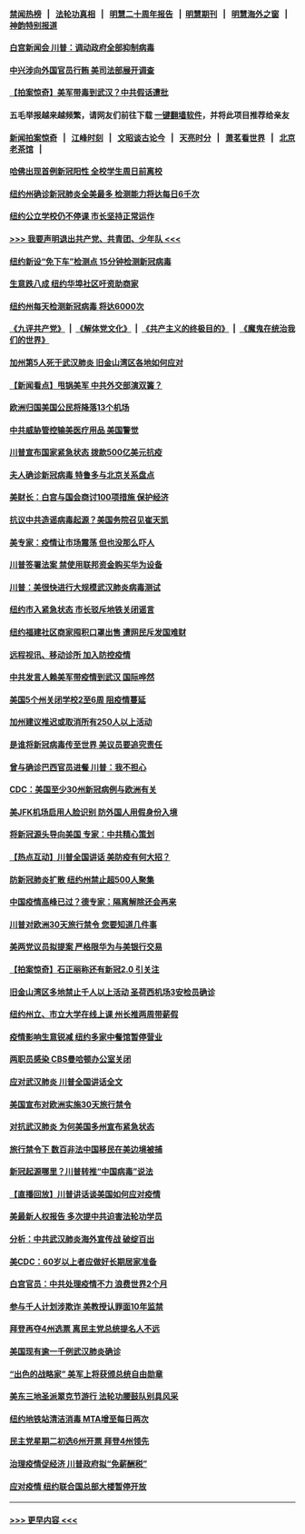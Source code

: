 #### [禁闻热榜](热点新闻.md?=0)  &nbsp;&nbsp;|&nbsp;&nbsp; [法轮功真相](https://github.com/gfw-breaker/truth/blob/master/README.md?=0) &nbsp;&nbsp;|&nbsp;&nbsp; [明慧二十周年报告](https://github.com/gfw-breaker/mh-reports/blob/master/README.md?=0) &nbsp;&nbsp;|&nbsp;&nbsp;[明慧期刊](https://github.com/gfw-breaker/mh-qikan) &nbsp;&nbsp;|&nbsp;&nbsp; [明慧海外之窗](https://github.com/gfw-breaker/mh-news/blob/master/README.md?=0) &nbsp;&nbsp;|&nbsp;&nbsp; [神韵特别报道](https://github.com/gfw-breaker/mh-news/blob/master/shenyun.md?=0)
#### [白宫新闻会 川普：调动政府全部抑制病毒](../pages/nsc412/n11940558.md?t=03150202) 
#### [中兴涉向外国官员行贿 美司法部展开调查](../pages/nsc412/n11940378.md?t=03150202) 
#### [【拍案惊奇】美军带毒到武汉？中共假话遭批](../pages/nsc412/n11939240.md?t=03150202) 
#### 五毛举报越来越频繁，请网友们前往下载 [一键翻墙软件](https://github.com/gfw-breaker/ssr-accounts)，并将此项目推荐给亲友
#### [新闻拍案惊奇](https://github.com/gfw-breaker/banned-news/blob/master/pages/link4.md) &nbsp;&nbsp;|&nbsp;&nbsp; [江峰时刻](https://github.com/gfw-breaker/banned-news/blob/master/pages/link4.md) &nbsp;&nbsp;|&nbsp;&nbsp; [文昭谈古论今](https://github.com/gfw-breaker/banned-news/blob/master/pages/link4.md) &nbsp;&nbsp;|&nbsp;&nbsp; [天亮时分](https://github.com/gfw-breaker/banned-news/blob/master/pages/link4.md) &nbsp;&nbsp;|&nbsp;&nbsp; [萧茗看世界](https://github.com/gfw-breaker/banned-news/blob/master/pages/link4.md) &nbsp;&nbsp;|&nbsp;&nbsp; [北京老茶馆](https://github.com/gfw-breaker/banned-news/blob/master/pages/link4.md) &nbsp;&nbsp;|&nbsp;&nbsp; 
#### [哈佛出现首例新冠阳性  全校学生周日前离校](../pages/nsc412/n11939759.md?t=03150202) 
#### [纽约州确诊新冠肺炎全美最多  检测能力将达每日6千次](../pages/nsc412/n11939581.md?t=03150202) 
#### [纽约公立学校仍不停课 市长坚持正常运作](../pages/nsc412/n11939557.md?t=03150202) 
#### [>>> 我要声明退出共产党、共青团、少年队 <<<](https://github.com/begood0513/goodnews/blob/master/quit/letter.md) 
#### [纽约新设“免下车”检测点  15分钟检测新冠病毒](../pages/nsc412/n11939513.md?t=03150202) 
#### [生意跌八成  纽约华埠社区吁资助商家](../pages/nsc412/n11939562.md?t=03150202) 
#### [纽约州每天检测新冠病毒  将达6000次](../pages/nsc412/n11939510.md?t=03150202) 
#### [《九评共产党》](https://github.com/begood0513/9ping.md/blob/master/README.md) &nbsp;|&nbsp; [《解体党文化》](../../../../jtdwh.md/blob/master/README.md)  &nbsp;|&nbsp; [《共产主义的终极目的》](../../../../gczydzjmd.md/blob/master/README.md) &nbsp;|&nbsp; [《魔鬼在统治我们的世界》](../../../../mgztzwmdsj.md/blob/master/README.md) 
#### [加州第5人死于武汉肺炎 旧金山湾区各地如何应对](../pages/nsc412/n11939263.md?t=03150202) 
#### [【新闻看点】甩锅美军 中共外交部演双簧？](../pages/nsc412/n11938828.md?t=03150202) 
#### [欧洲归国美国公民将降落13个机场](../pages/nsc412/n11939026.md?t=03150202) 
#### [中共威胁管控输美医疗用品 美国警觉](../pages/nsc412/n11938602.md?t=03150202) 
#### [川普宣布国家紧急状态 拨款500亿美元抗疫](../pages/nsc412/n11939032.md?t=03150202) 
#### [夫人确诊新冠病毒 特鲁多与北京关系盘点](../pages/nsc412/n11938748.md?t=03150202) 
#### [美财长：白宫与国会商讨100项措施 保护经济](../pages/nsc412/n11938829.md?t=03150202) 
#### [抗议中共造谣病毒起源？美国务院召见崔天凯](../pages/nsc412/n11938747.md?t=03150202) 
#### [美专家：疫情让市场震荡 但也没那么吓人](../pages/nsc412/n11938573.md?t=03150202) 
#### [川普签署法案 禁使用联邦资金购买华为设备](../pages/nsc412/n11938279.md?t=03150202) 
#### [川普：美很快进行大规模武汉肺炎病毒测试](../pages/nsc412/n11938523.md?t=03150202) 
#### [纽约市入紧急状态  市长驳斥地铁关闭谣言](../pages/nsc412/n11937384.md?t=03150202) 
#### [纽约福建社区商家囤积口罩出售 遭网民斥发国难财](../pages/nsc412/n11937354.md?t=03150202) 
#### [远程视讯、移动诊所  加入防控疫情](../pages/nsc412/n11937370.md?t=03150202) 
#### [中共发言人赖美军带疫情到武汉 国际哗然](../pages/nsc412/n11936484.md?t=03150202) 
#### [美国5个州关闭学校2至6周 阻疫情蔓延](../pages/nsc412/n11937190.md?t=03150202) 
#### [加州建议推迟或取消所有250人以上活动](../pages/nsc412/n11937373.md?t=03150202) 
#### [是谁将新冠病毒传至世界 美议员要追究责任](../pages/nsc412/n11936827.md?t=03150202) 
#### [曾与确诊巴西官员进餐 川普：我不担心](../pages/nsc412/n11936958.md?t=03150202) 
#### [CDC：美国至少30州新冠病例与欧洲有关](../pages/nsc412/n11936623.md?t=03150202) 
#### [美JFK机场启用人脸识别 防外国人用假身份入境](../pages/nsc412/n11936511.md?t=03150202) 
#### [将新冠源头导向美国 专家：中共精心策划](../pages/nsc412/n11936432.md?t=03150202) 
#### [【热点互动】川普全国讲话 美防疫有何大招？](../pages/nsc412/n11936288.md?t=03150202) 
#### [防新冠肺炎扩散 纽约州禁止超500人聚集](../pages/nsc412/n11936400.md?t=03150202) 
#### [中国疫情高峰已过？德专家：隔离解除还会再来](../pages/nsc412/n11935994.md?t=03150202) 
#### [川普对欧洲30天旅行禁令 您要知道几件事](../pages/nsc412/n11935870.md?t=03150202) 
#### [美两党议员拟提案 严格限华为与美银行交易](../pages/nsc412/n11935733.md?t=03150202) 
#### [【拍案惊奇】石正丽称还有新冠2.0 引关注](../pages/nsc412/n11934119.md?t=03150202) 
#### [旧金山湾区多地禁止千人以上活动  圣荷西机场3安检员确诊](../pages/nsc412/n11934646.md?t=03150202) 
#### [纽约州立、市立大学在线上课 州长推两周带薪假](../pages/nsc412/n11934353.md?t=03150202) 
#### [疫情影响生意锐减  纽约多家中餐馆暂停营业](../pages/nsc412/n11934327.md?t=03150202) 
#### [两职员感染  CBS曼哈顿办公室关闭](../pages/nsc412/n11934324.md?t=03150202) 
#### [应对武汉肺炎 川普全国讲话全文](../pages/nsc412/n11934150.md?t=03150202) 
#### [美国宣布对欧洲实施30天旅行禁令](../pages/nsc412/n11933815.md?t=03150202) 
#### [对抗武汉肺炎 为何美国多州宣布紧急状态](../pages/nsc412/n11933167.md?t=03150202) 
#### [旅行禁令下 数百非法中国移民在美边境被捕](../pages/nsc412/n11933581.md?t=03150202) 
#### [新冠起源哪里？川普转推“中国病毒”说法](../pages/nsc412/n11933596.md?t=03150202) 
#### [【直播回放】川普讲话谈美国如何应对疫情](../pages/nsc412/n11933533.md?t=03150202) 
#### [美最新人权报告 多次提中共迫害法轮功学员](../pages/nsc412/n11933487.md?t=03150202) 
#### [分析：中共武汉肺炎海外宣传战 破绽百出](../pages/nsc412/n11933338.md?t=03150202) 
#### [美CDC：60岁以上者应做好长期居家准备](../pages/nsc412/n11933128.md?t=03150202) 
#### [白宫官员：中共处理疫情不力 浪费世界2个月](../pages/nsc412/n11932744.md?t=03150202) 
#### [参与千人计划涉欺诈 美教授认罪面10年监禁](../pages/nsc412/n11932927.md?t=03150202) 
#### [拜登再夺4州选票 离民主党总统提名人不远](../pages/nsc412/n11932668.md?t=03150202) 
#### [美国现有逾一千例武汉肺炎确诊](../pages/nsc412/n11932451.md?t=03150202) 
#### [“出色的战略家” 美军上将获颁总统自由勋章](../pages/nsc412/n11932193.md?t=03150202) 
#### [美东三地圣派翠克节游行  法轮功腰鼓队别具风采](../pages/nsc412/n11931646.md?t=03150202) 
#### [纽约地铁站清洁消毒  MTA增至每日两次](../pages/nsc412/n11931570.md?t=03150202) 
#### [民主党星期二初选6州开票 拜登4州领先](../pages/nsc412/n11931114.md?t=03150202) 
#### [治理疫情促经济 川普政府拟“免薪酬税”](../pages/nsc412/n11931088.md?t=03150202) 
#### [应对疫情 纽约联合国总部大楼暂停开放](../pages/nsc412/n11930658.md?t=03150202) 

----
#### [ >>> 更早内容 <<< ](../indexes/nsc412-earlier.md)
